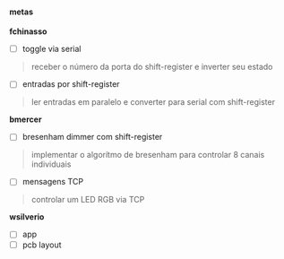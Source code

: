 #### metas

**fchinasso**
- [ ] toggle via serial  

> receber o número da porta do shift-register e inverter seu estado

- [ ] entradas por shift-register 

> ler entradas em paralelo e converter para serial com shift-register


**bmercer**
- [ ] bresenham dimmer com shift-register  

> implementar o algorítmo de bresenham para controlar 8 canais individuais

- [ ] mensagens TCP  

> controlar um LED RGB via TCP

**wsilverio**
- [ ] app
- [ ] pcb layout
